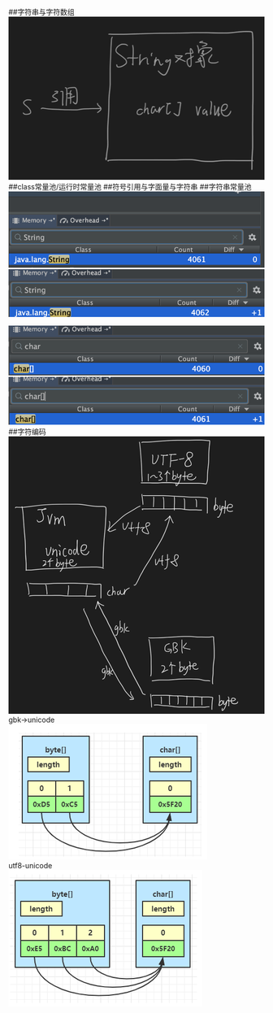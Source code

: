 ##字符串与字符数组
![](.z_03_class常量池_运行时常量池_字符串对象常量池_images/9c9344c6.png)
##class常量池/运行时常量池
##符号引用与字面量与字符串
##字符串常量池
![](.z_03_class常量池_运行时常量池_字符串对象常量池_images/b7315e4c.png)
![](.z_03_class常量池_运行时常量池_字符串对象常量池_images/3e0ae05c.png)

![](.z_03_class常量池_运行时常量池_字符串对象常量池_images/af6baebf.png)
![](.z_03_class常量池_运行时常量池_字符串对象常量池_images/412620aa.png)
##字符编码
[](https://zhuanlan.zhihu.com/p/110307661)
![](.z_03_class常量池_运行时常量池_字符串对象常量池_images/9ebc9d4a.png)  
gbk->unicode  
![](.z_03_class常量池_运行时常量池_字符串对象常量池_images/8b9f9948.png)  
utf8-unicode  
![](.z_03_class常量池_运行时常量池_字符串对象常量池_images/2517c94e.png)
